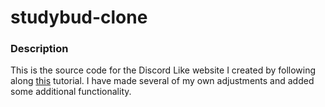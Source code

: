 # studybud-clone
 
### Description
This is the source code for the Discord Like website I created by following along [this](https://youtu.be/PtQiiknWUcI?si=ICBIuZg_TeegGycS) tutorial. I have made several of my own adjustments and added some additional functionality.
